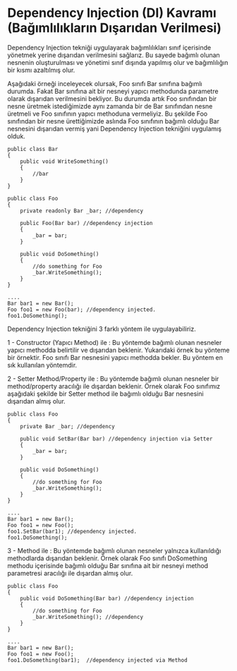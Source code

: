 # Dependency Injection (DI) Kavramı (Bağımlılıkların Dışarıdan Verilmesi)

Dependency Injection tekniği uygulayarak bağımlılıkları sınıf içerisinde yönetmek yerine dışarıdan verilmesini sağlarız. Bu sayede bağımlı olunan nesnenin oluşturulması ve yönetimi sınıf dışında yapılmış olur ve bağımlılığın bir kısmı azaltılmış olur.

Aşağıdaki örneği inceleyecek olursak, Foo sınıfı Bar sınıfına bağımlı durumda. Fakat Bar sınıfına ait bir nesneyi yapıcı methodunda parametre olarak dışarıdan verilmesini bekliyor. Bu durumda artık Foo sınıfından bir nesne üretmek istediğimizde aynı zamanda bir de Bar sınıfından nesne üretmeli ve Foo sınıfının yapıcı methoduna vermeliyiz. Bu şekilde Foo sınıfından bir nesne ürettiğimizde aslında Foo sınıfının bağımlı olduğu Bar nesnesini dışarıdan vermiş yani Dependency Injection tekniğini uygulamış olduk.

```
public class Bar
{
    public void WriteSomething()
    {
        //bar
    }
}

public class Foo
{
    private readonly Bar _bar; //dependency

    public Foo(Bar bar) //dependency injection
    {
        _bar = bar;
    }

    public void DoSomething()
    {
        //do something for Foo
        _bar.WriteSomething();
    }
}

....
Bar bar1 = new Bar();
Foo foo1 = new Foo(bar); //dependency injected.
foo1.DoSomething();
```

Dependency Injection tekniğini 3 farklı yöntem ile uygulayabiliriz.

1 - Constructor (Yapıcı Method) ile : Bu yöntemde bağımlı olunan nesneler yapıcı methodda belirtilir ve dışarıdan beklenir. Yukarıdaki örnek bu yönteme bir örnektir. Foo sınıfı Bar nesnesini yapıcı methodda bekler. Bu yöntem en sık kullanılan yöntemdir.

2 - Setter Method/Property ile : Bu yöntemde bağımlı olunan nesneler bir method/property aracılığı ile dışardan beklenir.
Örnek olarak Foo sınıfımız aşağıdaki şekilde bir Setter method ile bağımlı olduğu Bar nesnesini dışarıdan almış olur.

```
public class Foo
{
    private Bar _bar; //dependency

    public void SetBar(Bar bar) //dependency injection via Setter
    {
        _bar = bar;
    }

    public void DoSomething()
    {
        //do something for Foo
        _bar.WriteSomething();
    }
}

....
Bar bar1 = new Bar();
Foo foo1 = new Foo();
foo1.SetBar(bar1); //dependency injected.
foo1.DoSomething();
```

3 - Method ile : Bu yöntemde bağımlı olunan nesneler yalnızca kullanıldığı methodlarda dışarıdan beklenir. Örnek olarak Foo sınıfı DoSomething methodu içerisinde bağımlı olduğu Bar sınıfına ait bir nesneyi method parametresi aracılığı ile dışardan almış olur.

```
public class Foo
{
    public void DoSomething(Bar bar) //dependency injection
    {
        //do something for Foo
        _bar.WriteSomething(); //dependency
    }
}

....
Bar bar1 = new Bar();
Foo foo1 = new Foo();
foo1.DoSomething(bar1);  //dependency injected via Method
```
